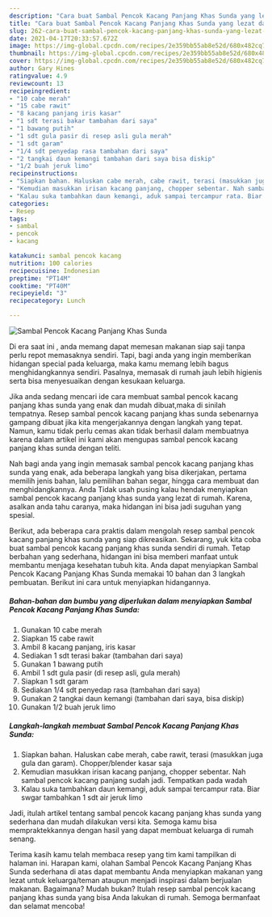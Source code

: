 ```yaml
---
description: "Cara buat Sambal Pencok Kacang Panjang Khas Sunda yang lezat dan Mudah Dibuat"
title: "Cara buat Sambal Pencok Kacang Panjang Khas Sunda yang lezat dan Mudah Dibuat"
slug: 262-cara-buat-sambal-pencok-kacang-panjang-khas-sunda-yang-lezat-dan-mudah-dibuat
date: 2021-04-17T20:33:57.672Z
image: https://img-global.cpcdn.com/recipes/2e359bb55ab8e52d/680x482cq70/sambal-pencok-kacang-panjang-khas-sunda-foto-resep-utama.jpg
thumbnail: https://img-global.cpcdn.com/recipes/2e359bb55ab8e52d/680x482cq70/sambal-pencok-kacang-panjang-khas-sunda-foto-resep-utama.jpg
cover: https://img-global.cpcdn.com/recipes/2e359bb55ab8e52d/680x482cq70/sambal-pencok-kacang-panjang-khas-sunda-foto-resep-utama.jpg
author: Gary Hines
ratingvalue: 4.9
reviewcount: 13
recipeingredient:
- "10 cabe merah"
- "15 cabe rawit"
- "8 kacang panjang iris kasar"
- "1 sdt terasi bakar tambahan dari saya"
- "1 bawang putih"
- "1 sdt gula pasir di resep asli gula merah"
- "1 sdt garam"
- "1/4 sdt penyedap rasa tambahan dari saya"
- "2 tangkai daun kemangi tambahan dari saya bisa diskip"
- "1/2 buah jeruk limo"
recipeinstructions:
- "Siapkan bahan. Haluskan cabe merah, cabe rawit, terasi (masukkan juga gula dan garam). Chopper/blender kasar saja"
- "Kemudian masukkan irisan kacang panjang, chopper sebentar. Nah sambal pencok kacang panjang sudah jadi. Tempatkan pada wadah"
- "Kalau suka tambahkan daun kemangi, aduk sampai tercampur rata. Biar swgar tambahkan 1 sdt air jeruk limo"
categories:
- Resep
tags:
- sambal
- pencok
- kacang

katakunci: sambal pencok kacang 
nutrition: 100 calories
recipecuisine: Indonesian
preptime: "PT14M"
cooktime: "PT40M"
recipeyield: "3"
recipecategory: Lunch

---
```



![Sambal Pencok Kacang Panjang Khas Sunda](https://img-global.cpcdn.com/recipes/2e359bb55ab8e52d/680x482cq70/sambal-pencok-kacang-panjang-khas-sunda-foto-resep-utama.jpg)

Di era  saat ini , anda memang dapat memesan makanan siap saji tanpa perlu repot memasaknya sendiri. Tapi, bagi anda yang ingin memberikan hidangan special pada keluarga, maka kamu memang lebih bagus menghidangkannya sendiri. Pasalnya, memasak di rumah jauh lebih higienis serta bisa menyesuaikan dengan kesukaan keluarga.

Jika anda sedang mencari ide cara membuat sambal pencok kacang panjang khas sunda yang enak dan mudah dibuat,maka di sinilah tempatnya. Resep sambal pencok kacang panjang khas sunda  sebenarnya gampang dibuat jika kita mengerjakannya dengan langkah yang tepat. Namun, kamu tidak perlu cemas akan tidak berhasil dalam membuatnya 
karena dalam artikel ini kami akan mengupas sambal pencok kacang panjang khas sunda dengan teliti.  



Nah bagi anda yang ingin memasak sambal pencok kacang panjang khas sunda yang enak, ada beberapa langkah yang bisa dikerjakan, pertama memilih jenis bahan, lalu pemilihan bahan segar, hingga cara membuat dan menghidangkannya. Anda Tidak usah pusing kalau hendak menyiapkan sambal pencok kacang panjang khas sunda yang lezat di rumah. Karena, asalkan anda  tahu caranya, maka hidangan ini bisa jadi suguhan yang spesial.

Berikut, ada beberapa cara praktis  dalam mengolah resep sambal pencok kacang panjang khas sunda yang siap dikreasikan. Sekarang, yuk kita coba buat sambal pencok kacang panjang khas sunda sendiri di rumah. Tetap berbahan yang sederhana, hidangan ini bisa memberi manfaat untuk membantu menjaga kesehatan tubuh kita. Anda dapat menyiapkan Sambal Pencok Kacang Panjang Khas Sunda memakai 10 bahan dan 3 langkah pembuatan. Berikut ini cara untuk menyiapkan hidangannya.

<!--inarticleads1-->

##### Bahan-bahan dan bumbu yang diperlukan dalam menyiapkan Sambal Pencok Kacang Panjang Khas Sunda:

1. Gunakan 10 cabe merah
1. Siapkan 15 cabe rawit
1. Ambil 8 kacang panjang, iris kasar
1. Sediakan 1 sdt terasi bakar (tambahan dari saya)
1. Gunakan 1 bawang putih
1. Ambil 1 sdt gula pasir (di resep asli, gula merah)
1. Siapkan 1 sdt garam
1. Sediakan 1/4 sdt penyedap rasa (tambahan dari saya)
1. Gunakan 2 tangkai daun kemangi (tambahan dari saya, bisa diskip)
1. Gunakan 1/2 buah jeruk limo




<!--inarticleads2-->

##### Langkah-langkah membuat Sambal Pencok Kacang Panjang Khas Sunda:

1. Siapkan bahan. Haluskan cabe merah, cabe rawit, terasi (masukkan juga gula dan garam). Chopper/blender kasar saja
1. Kemudian masukkan irisan kacang panjang, chopper sebentar. Nah sambal pencok kacang panjang sudah jadi. Tempatkan pada wadah
1. Kalau suka tambahkan daun kemangi, aduk sampai tercampur rata. Biar swgar tambahkan 1 sdt air jeruk limo




Jadi, itulah artikel tentang  sambal pencok kacang panjang khas sunda  yang sederhana dan mudah dilakukan versi kita. Semoga kamu bisa mempraktekkannya dengan hasil yang dapat membuat keluarga di rumah senang. 

Terima kasih kamu telah membaca resep yang tim kami tampilkan di halaman ini. Harapan kami, olahan  Sambal Pencok Kacang Panjang Khas Sunda sederhana di atas dapat membantu Anda menyiapkan makanan yang lezat untuk keluarga/teman ataupun menjadi inspirasi dalam berjualan makanan. Bagaimana? Mudah bukan? Itulah resep sambal pencok kacang panjang khas sunda yang bisa Anda lakukan di rumah. Semoga bermanfaat dan selamat mencoba!

